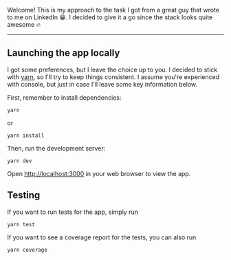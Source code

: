 Welcome! This is my approach to the task I got from a great guy that wrote to me on LinkedIn 😁. I decided to give it a go since the stack looks quite awesome 🔥

---

## Launching the app locally

I got some preferences, but I leave the choice up to you. I decided to stick with [yarn](https://yarnpkg.com/), so I'll try to keep things consistent. I assume you're experienced with console, but just in case I'll leave some key information below.

First, remember to install dependencies:

```
yarn
```

or

```
yarn install
```

Then, run the development server:

```
yarn dev
```

Open [http://localhost:3000](http://localhost:3000) in your web browser to view the app.

## Testing

If you want to run tests for the app, simply run

```
yarn test
```

If you want to see a coverage report for the tests, you can also run

```
yarn coverage
```
